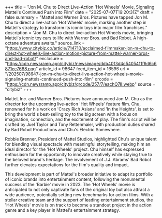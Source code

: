 +++
title = "Jon M. Chu to Direct Live-Action 'Hot Wheels' Movie, Signaling Mattel's Continued Push into Film"
date = "2025-07-07T16:20:31Z"
draft = false
summary = "Mattel and Warner Bros. Pictures have tapped Jon M. Chu to direct a live-action 'Hot Wheels' movie, marking another step in Mattel's strategy to transform its iconic toys into major film franchises."
description = "Jon M. Chu to direct live-action Hot Wheels movie, bringing Mattel's iconic toy cars to life with Warner Bros. and Bad Robot. A high-octane adventure awaits."
source_link = "https://www.citybiz.co/article/714710/acclaimed-filmmaker-jon-m-chu-to-direct-hot-wheels-live-action-motion-picture-from-mattel-warner-bros-and-bad-robot/"
enclosure = "https://cdn.newsramp.app/citybiz/newsimage/ddb4013d4c5405411f9d6c6871ee7688.png"
article_id = 98647
feed_item_id = 16596
url = "/202507/98647-jon-m-chu-to-direct-live-action-hot-wheels-movie-signaling-mattels-continued-push-into-film"
qrcode = "https://cdn.newsramp.app/citybiz/qrcode/257/7/eachQ7II.webp"
source = "citybiz"
+++

<p>Mattel, Inc. and Warner Bros. Pictures have announced Jon M. Chu as the director for the upcoming live-action 'Hot Wheels' feature film. Chu, renowned for his work on 'Crazy Rich Asians' and 'In the Heights', is set to bring the world's best-selling toy to the big screen with a focus on imagination, connection, and the excitement of play. The film's script will be crafted by Juel Taylor and Tony Rettenmaier, with production duties shared by Bad Robot Productions and Chu's Electric Somewhere.</p><p>Robbie Brenner, President of Mattel Studios, highlighted Chu's unique talent for blending visual spectacle with meaningful storytelling, making him an ideal director for the 'Hot Wheels' project. Chu himself has expressed enthusiasm for the opportunity to innovate creatively while staying true to the beloved brand's heritage. The involvement of J.J. Abrams' Bad Robot further elevates expectations for the film's quality and impact.</p><p>This development is part of Mattel's broader initiative to adapt its portfolio of iconic brands into entertainment content, following the monumental success of the 'Barbie' movie in 2023. The 'Hot Wheels' movie is anticipated to not only captivate fans of the original toy but also attract a wide audience, potentially setting new benchmarks for action films. With a stellar creative team and the support of leading entertainment studios, the 'Hot Wheels' movie is on track to become a standout project in the action genre and a key player in Mattel's entertainment strategy.</p>